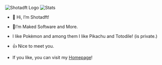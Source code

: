 ![Shotadft Logo](https://www.shotadft.com/img/shotadft_icon_a.webp)
![Stats](https://github-readme-stats.vercel.app/api?username=shotadft&show_icons=true&theme=dark)
- 👋 Hi, I’m Shotadft!
- 📁I’m Maked Software and More.
- I like Pokèmon and among them I like Pikachu and Totodile! (is private.)
- 👍 Nice to meet you.

- If you like, you can visit my [Homepage](https://www.shotadft.com/)!
<!-- But, I'm 1/8th Chinese and Japanese, this is a not that it matters! --->

<!---
shotadft/shotadft is a ✨ special ✨ repository because its `README.md` (this file) appears on your GitHub profile.
You can click the Preview link to take a look at your changes.
--->
